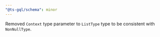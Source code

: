 ```yaml
---
"@ts-gql/schema": minor
---
```


Removed `Context` type parameter to `ListType` type to be consistent with `NonNullType`.

